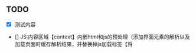 ## TODO
- [x] 测试内容
- [] JS:内容区域【context】内嵌html和js的预处理（添加界面元素的解析以及加载页面时缓存解析结果，并替换掉js加载标签【将<script src=xxx>标签的内容通过ajax获取后，写入当当前URL对应的HTML的末尾，并缓存当前URL，减少各类交互，要达到的目的即一个HTML&js&css只加载一次，不再触发多余的请求】）
- [] JS:用户行为分析js编写
- [] 3 移动端可能还需要根据浏览器版本加载fastClick组件
- [] JS: 需要重新 界面布局，菜单栏样式，自定义响应式菜单，以及菜单定宽后的滚动条 参考http://themes.getbootstrap.com/preview/?theme_id=6743&show_new= slimScrollBar 


不同的字体库
http://demo.amitjakhu.com/dripicons/


可以将表格的底纹和数据行线条去除



页面隐藏和关闭要按页面事件区分开，
例如tab页签切换时的应酬 ,因为隐藏不需要清理页面的冗余元素（日期控件，tooltip（这个要隐藏））
关闭时则需要清理当前页面对应的HTML元素（不能一刀切，只能按页面上下文处理，防止出现bug）


系统组件需要进行拆分为几种类型，1.标签型，2.HTML扩展属性型，3.class样式型 但是3种都要可以直接通过JS渲染，界面渲染只是另一中形式
标签型：就是在HTML上直接写<xx-table>
属性型：就是在HTML 元素上直接扩展属性，例如<a data-toggle='tooltip' data-tooltip-title='123'>移过来看看</a>
样式型：就是在HTML 元素的样式上直接写例如<form class='init mu-form'></form>


workspaceVO中应该添加替换的HTML或者JS内容，以便上线发布时出现调试功能或者临时替换方案（但是每次发布后这些内容应该失效，防止忘记修改，需要人为指定迁移到当前版本）
